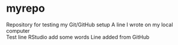 # myrepo
Repository for testing my Git/GitHub setup
A line I wrote on my local computer  
Test line
RStudio
add some words
Line added from GitHub
